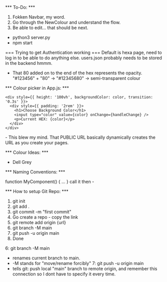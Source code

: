 *** To-Do: ***
1. Fokken Navbar, my word. 
2. Go through the NewColour and understand the flow. 
3. Be able to edit... that should be next. 




- python3 server.py
- npm start


=== Trying to get Authentication working ===
Default is hexa page, need to log in to be able to do anything else. 
users.json probably needs to be stored in the backend hmmm. 




- That 80 added on to the end of the hex represents the opacity. 
"#123456" + "80" → "#12345680" → semi-transparent colour



*** Colour picker in App.js: ***

    <div style={{ height: '100vh', backgroundColor: color, transition: '0.3s' }}>
      <div style={{ padding: '2rem' }}>
        <h1>Choose Background Color</h1>
        <input type="color" value={color} onChange={handleChange} />
        <p>Current HEX: {color}</p>
      </div>
    </div>



<link rel="icon" href="%PUBLIC_URL%/logo.png" />
  - This blew my mind. That PUBLIC URL basically dynamically creates the URL as you create your pages. 








*** Colour Ideas: ***
- Dell Grey


*** Naming Conventions: ***

function MyComponent() { ... }
call it then - <MyComponent />







*** How to setup Git Repo: *** 
1. git init
2. git add .
3. git commit -m "first commit"
4. Go create a repo - copy the link
5. git remote add origin {url}
6. git branch -M main
7. git push -u origin main
8. Done

6: git branch -M main
   - renames current branch to main. 
   - -M stands for "move/rename forcibly"
7: git push -u origin main
   - tells git: push local "main" branch to remote origin, and remember this connection so I dont have to specify it every time. 


   